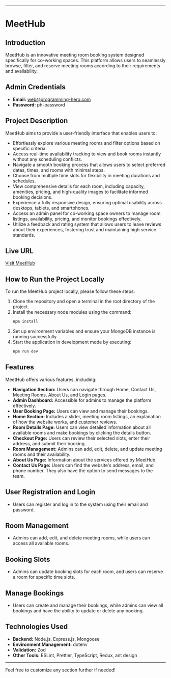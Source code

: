 

---

# MeetHub

## Introduction
MeetHub is an innovative meeting room booking system designed specifically for co-working spaces. This platform allows users to seamlessly browse, filter, and reserve meeting rooms according to their requirements and availability.

## Admin Credentials
- **Email:** web@programming-hero.com  
- **Password:** ph-password

## Project Description
MeetHub aims to provide a user-friendly interface that enables users to:

- Effortlessly explore various meeting rooms and filter options based on specific criteria.
- Access real-time availability tracking to view and book rooms instantly without any scheduling conflicts.
- Navigate a smooth booking process that allows users to select preferred dates, times, and rooms with minimal steps.
- Choose from multiple time slots for flexibility in meeting durations and schedules.
- View comprehensive details for each room, including capacity, amenities, pricing, and high-quality images to facilitate informed booking decisions.
- Experience a fully responsive design, ensuring optimal usability across desktops, tablets, and smartphones.
- Access an admin panel for co-working space owners to manage room listings, availability, pricing, and monitor bookings effectively.
- Utilize a feedback and rating system that allows users to leave reviews about their experiences, fostering trust and maintaining high service standards.

## Live URL
[Visit MeetHub](https://dazzling-mooncake-242921.netlify.app/)

## How to Run the Project Locally
To run the MeetHub project locally, please follow these steps:

1. Clone the repository and open a terminal in the root directory of the project.
2. Install the necessary node modules using the command:
   ```bash
   npm install
   ```
3. Set up environment variables and ensure your MongoDB instance is running successfully.
4. Start the application in development mode by executing:
   ```bash
   npm run dev
   ```

## Features
MeetHub offers various features, including:

- **Navigation Section:** Users can navigate through Home, Contact Us, Meeting Rooms, About Us, and Login pages.
- **Admin Dashboard:** Accessible for admins to manage the platform effectively.
- **User Booking Page:** Users can view and manage their bookings.
- **Home Section:** Includes a slider, meeting room listings, an explanation of how the website works, and customer reviews.
- **Room Details Page:** Users can view detailed information about all available rooms and make bookings by clicking the details button.
- **Checkout Page:** Users can review their selected slots, enter their address, and submit their booking.
- **Room Management:** Admins can add, edit, delete, and update meeting rooms and their availability.
- **About Us Page:** Information about the services offered by MeetHub.
- **Contact Us Page:** Users can find the website's address, email, and phone number. They also have the option to send messages to the team.

## User Registration and Login
- Users can register and log in to the system using their email and password.

## Room Management
- Admins can add, edit, and delete meeting rooms, while users can access all available rooms.

## Booking Slots
- Admins can update booking slots for each room, and users can reserve a room for specific time slots.

## Manage Bookings
- Users can create and manage their bookings, while admins can view all bookings and have the ability to update or delete any booking.

## Technologies Used
- **Backend:** Node.js, Express.js, Mongoose
- **Environment Management:** dotenv
- **Validation:** Zod
- **Other Tools:** ESLint, Prettier, TypeScript, Redux, ant design

---

Feel free to customize any section further if needed!